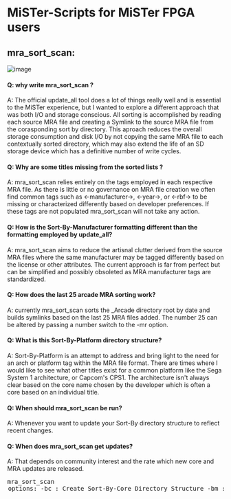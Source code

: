 # MiSTer-Scripts for MiSTer FPGA users<br>

## mra_sort_scan:<br>
![image](https://user-images.githubusercontent.com/45669411/109841961-96bd1c00-7c17-11eb-8c90-70a486edb3a0.png)

#### Q: why write mra_sort_scan ?<br>
A: The official update_all tool does a lot of things really well and is essential to the MiSTer experience, but I wanted to explore a different approach that was both I/O and storage conscious. All sorting is accomplished by reading each source MRA file and creating a Symlink to the source MRA file from the corasponding sort by directory. This aproach reduces the overall storage consumption and disk I/O by not copying the same MRA file to each contextually sorted directory, which may also extend the life of an SD storage device which has a definitive number of write cycles. <br>
 #### Q: Why are some titles missing from the sorted lists ?<br>
 A: mra_sort_scan relies entirely on the tags employed in each respective MRA file. As there is little or no governance on MRA file creation we often find common tags such as <-manufacturer->, <-year->, or <-rbf-> to be missing or characterized differently based on developer preferences. If these tags are not populated mra_sort_scan will not take any action.
 
 #### Q: How is the Sort-By-Manufacturer formatting different than the formatting employed by update_all?
 A: mra_sort_scan aims to reduce the artisnal clutter derived from the source MRA files where the same manufacturer may be tagged differently based on the license or other attributes. The current approach is far from perfect but can be simplified and possibly obsoleted as MRA manufacturer tags are standardized.

 #### Q: How does the last 25 arcade MRA sorting work?
 A: currently mra_sort_scan sorts the _Arcade directory root by date and builds symlinks based on the last 25 MRA files added. The number 25 can be altered by passing a number switch to the -mr option.

 #### Q: What is this Sort-By-Platform directory structure?
 A: Sort-By-Platform is an attempt to address and bring light to the need for an arch or platform tag within the MRA file format. There are times where I would like to see what other titles exist for a common platform like the Sega System 1 architecture, or Capcom's CPS1. The architecture isn't always clear based on the core name chosen by the developer which is often a core based on an individual title.
 
 #### Q: When should mra_sort_scan be run?
 A: Whenever you want to update your Sort-By directory structure to reflect recent changes.
 
 #### Q: When does mra_sort_scan get updates?
 A: That depends on community interest and the rate which new core and MRA updates are released.
 
<pre>
mra_sort_scan <option> <switch>
options:
   -bc : Create Sort-By-Core Directory Structure
   -bm : Create Sort-By-Manufacturer Directory Structure
   -by : Create Sort-By-Year Directory Structure
   -bp : Create Sort-By-Platform Directory Structure
   -mr : Create Last 25 Arcade Most Recent Updates Directory Structure
       : Passing a number overides the default 25

switches:
     -v : verbose output

example:
     ./mra_sort_scan -mr 35
</pre>
